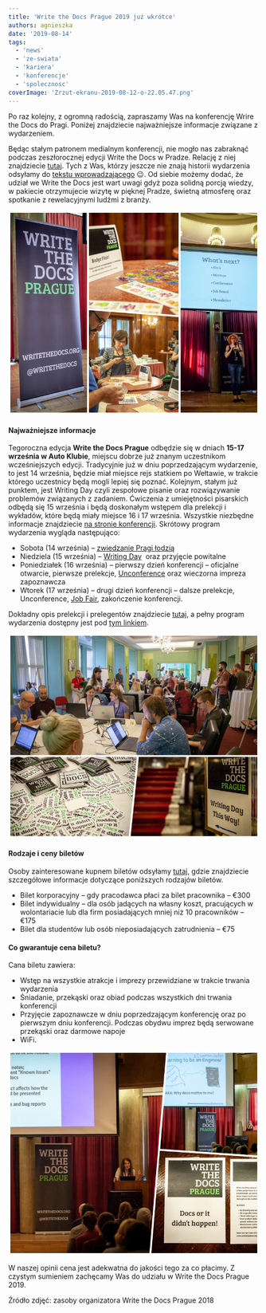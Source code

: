 ```yaml
---
title: 'Write the Docs Prague 2019 już wkrótce'
authors: agnieszka
date: '2019-08-14'
tags:
  - 'news'
  - 'ze-swiata'
  - 'kariera'
  - 'konferencje'
  - 'spolecznosc'
coverImage: 'Zrzut-ekranu-2019-08-12-o-22.05.47.png'
---
```


Po raz kolejny, z ogromną radością, zapraszamy Was na konferencję Wrire the Docs
do Pragi. Poniżej znajdziecie najważniejsze informacje związane z wydarzeniem.

<!--truncate-->

Będąc stałym patronem medialnym konferencji, nie mogło nas zabraknąć podczas
zeszłorocznej edycji Write the Docs w Pradze. Relację z niej znajdziecie
[tutaj](http://techwriter.pl/write-the-docs-prague-2018-relacja/). Tych z Was,
którzy jeszcze nie znają historii wydarzenia odsyłamy do
[tekstu wprowadzającego](http://techwriter.pl/poznajcie-write-the-docs-europe/)
😉. Od siebie możemy dodać, że udział we Write the Docs jest wart uwagi gdyż
poza solidną porcją wiedzy, w pakiecie otrzymujecie wizytę w pięknej Pradze,
świetną atmosferę oraz spotkanie z rewelacyjnymi ludźmi z branży.

![](images/wtd_3.png)

#### Najważniejsze informacje

Tegoroczna edycja **Write the Docs Prague** odbędzie się w dniach **15-17
września w Auto Klubie**, miejscu dobrze już znanym uczestnikom wcześniejszych
edycji. Tradycyjnie już w dniu poprzedzającym wydarzenie, to jest 14 września,
będzie miał miejsce rejs statkiem po Wełtawie, w trakcie którego uczestnicy będą
mogli lepiej się poznać. Kolejnym, stałym już punktem, jest Writing Day czyli
zespołowe pisanie oraz rozwiązywanie problemów związanych z zadaniem. Ćwiczenia
z umiejętności pisarskich odbędą się 15 września i będą doskonałym wstępem dla
prelekcji i wykładów, które będą miały miejsce 16 i 17 września. Wszystkie
niezbędne informacje znajdziecie
[na stronie konferencji](http://www.writethedocs.org/conf/prague/2019/).
Skrótowy program wydarzenia wygląda następująco:

- Sobota (14 września) –
  [zwiedzanie Pragi łodzią](http://www.writethedocs.org/conf/prague/2019/outing/)
- Niedziela (15 września) –
  [Writing Day](http://www.writethedocs.org/conf/prague/2019/writing-day/)  oraz
  przyjęcie powitalne
- Poniedziałek (16 września) – pierwszy dzień konferencji – oficjalne otwarcie,
  pierwsze prelekcje,
  [Unconference](http://www.writethedocs.org/conf/prague/2019/unconference/)
  oraz wieczorna impreza zapoznawcza
- Wtorek (17 września) – drugi dzień konferencji – dalsze prelekcje,
  Unconference,
  [Job Fair](http://www.writethedocs.org/conf/prague/2019/job-fair/),
  zakończenie konferencji.

Dokładny opis prelekcji i prelegentów znajdziecie
[tutaj](http://www.writethedocs.org/conf/prague/2019/speakers/), a pełny program
wydarzenia dostępny jest pod
[tym linkiem](http://www.writethedocs.org/conf/prague/2019/schedule/).

![](images/wtd_1.png)

#### Rodzaje i ceny biletów

Osoby zainteresowane kupnem biletów odsyłamy
[tutaj](http://www.writethedocs.org/conf/prague/2019/tickets/), gdzie
znajdziecie szczegółowe informacje dotyczące poniższych rodzajów biletów.

- Bilet korporacyjny – gdy pracodawca płaci za bilet pracownika – €300
- Bilet indywidualny – dla osób jadących na własny koszt, pracujących w
  wolontariacie lub dla firm posiadających mniej niż 10 pracowników – €175
- Bilet dla studentów lub osób nieposiadających zatrudnienia – €75

#### Co gwarantuje cena biletu?

Cana biletu zawiera:

- Wstęp na wszystkie atrakcje i imprezy przewidziane w trakcie trwania
  wydarzenia
- Śniadanie, przekąski oraz obiad podczas wszystkich dni trwania konferencji
- Przyjęcie zapoznawcze w dniu poprzedzającym konferencję oraz po pierwszym dniu
  konferencji. Podczas obydwu imprez będą serwowane przekąski oraz darmowe
  napoje
- WiFi.

![](images/wtd_2.png)

W naszej opinii cena jest adekwatna do jakości tego za co płacimy. Z czystym
sumieniem zachęcamy Was do udziału w Write the Docs Prague 2019.

Źródło zdjęć: zasoby organizatora Write the Docs Prague 2018
